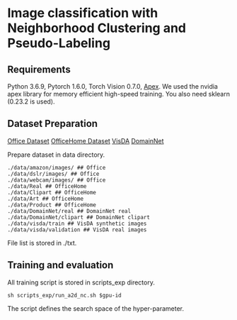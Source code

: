 # Image classification with Neighborhood Clustering and Pseudo-Labeling

## Requirements
Python 3.6.9, Pytorch 1.6.0, Torch Vision 0.7.0, [Apex](https://github.com/NVIDIA/apex).
We used the nvidia apex library for memory efficient high-speed training. You also need sklearn (0.23.2 is used).

## Dataset Preparation

[Office Dataset](https://people.eecs.berkeley.edu/~jhoffman/domainadapt/)
[OfficeHome Dataset](http://hemanthdv.org/OfficeHome-Dataset/) [VisDA](https://github.com/VisionLearningGroup/taskcv-2017-public/tree/master/classification)
[DomainNet](http://ai.bu.edu/M3SDA/)

Prepare dataset in data directory.
```
./data/amazon/images/ ## Office
./data/dslr/images/ ## Office
./data/webcam/images/ ## Office
./data/Real ## OfficeHome
./data/Clipart ## OfficeHome
./data/Art ## OfficeHome
./data/Product ## OfficeHome
./data/DomainNet/real ## DomainNet real
./data/DomainNet/clipart ## DomainNet clipart
./data/visda/train ## VisDA synthetic images
./data/visda/validation ## VisDA real images
```

File list is stored in ./txt.

## Training and evaluation

All training script is stored in scripts_exp directory.

```
sh scripts_exp/run_a2d_nc.sh $gpu-id
```

The script defines the search space of the hyper-parameter.

